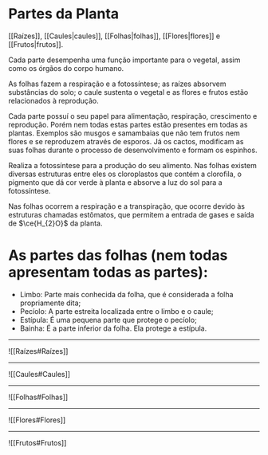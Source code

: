 # Partes da Planta

[[Raízes]], [[Caules|caules]], [[Folhas|folhas]], [[Flores|flores]] e [[Frutos|frutos]].

Cada parte desempenha uma função importante para o vegetal, assim como os órgãos do corpo humano.

As folhas fazem a respiração e a fotossíntese; as raízes absorvem substâncias do solo; o caule sustenta o vegetal e as flores e frutos estão relacionados à reprodução.

Cada parte possuí o seu papel para alimentação, respiração, crescimento e reprodução. Porém nem todas estas partes estão presentes em todas as plantas. Exemplos são musgos e samambaias que não tem frutos nem flores e se reproduzem através de esporos. Já os cactos, modificam as suas folhas durante o processo de desenvolvimento e formam os espinhos.

Realiza a fotossíntese para a produção do seu alimento. Nas folhas existem diversas estruturas entre eles os cloroplastos que contém a clorofila, o pigmento que dá cor verde à planta e absorve a luz do sol para a fotossíntese.

Nas folhas ocorrem a respiração e a transpiração, que ocorre devido às estruturas chamadas estômatos, que permitem a entrada de gases e saída de $\ce{H_{2}O}$ da planta.

# As partes das folhas (nem todas apresentam todas as partes):

- Limbo: Parte mais conhecida da folha, que é considerada a folha propriamente dita;
- Pecíolo: A parte estreita localizada entre o limbo e o caule;
- Estípula: É uma pequena parte que protege o pecíolo;
- Bainha: É a parte inferior da folha. Ela protege a estípula.

---

![[Raízes#Raízes]]

---

![[Caules#Caules]]

---

![[Folhas#Folhas]]

---

![[Flores#Flores]]

---

![[Frutos#Frutos]]